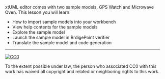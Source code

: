 xtUML editor comes with two sample models, GPS Watch and Microwave Oven.
This lesson you will learn:

- How to import sample models into your workbench 
- View help contents for the sample models
- Explore the sample model
- Launch the sample model in BrdigePoint verifier 
- Translate the sample model and code generation




* * *

[![CC0](http://i.creativecommons.org/p/zero/1.0/88x31.png) ](http://creativecommons.org/publicdomain/zero/1.0/)

To the extent possible under law, <span>the person who associated CC0</span> with this work has 
waived all copyright and related or neighboring rights to this work.
